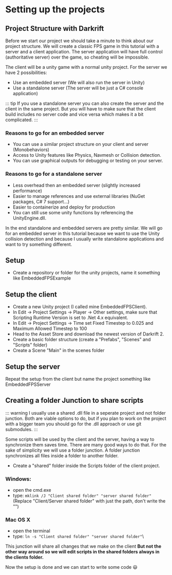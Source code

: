 
# Setting up the projects

## Project Structure with Darkrift
Before we start our project we should take a minute to think about our project structure.
We will create a classic FPS game in this tutorial with a server and a client application. The server application will have full control (authoritative server) over the game, so cheating will be impossible.

The client will be a unity game with a normal unity project. For the server we have 2 possibilities:
- Use an embedded server (We will also run the server in Unity)
- Use a standalone server (The server will be just a C# console application)


::: tip
 If you use a standalone server you can also create the server and the client in the same project. But you will have to make sure that the client build includes no server code and vice versa which makes it a bit complicated.
:::

### Reasons to go for an embedded server
- You can use a similar project structure on your client and server (Monobehaviors) 
- Access to Unity features like Physics, Navmesh or Collision detection.
- You can use graphical outputs for debugging or testing on your server.

### Reasons to go for a standalone server
- Less overhead then an embedded server (slightly increased performance)
- Easier to manage references and use external libraries (NuGet packages, C# 7 support...)
- Easier to containerize and deploy for production
- You can still use some unity functions by referencing the UnityEngine.dll.

In the end standalone and embedded servers are pretty similar. We will go for an embedded server in this tutorial because we want to use the Unity collision detection and because I usually write standalone applications and want to try something different.

## Setup
- Create a repository or folder for the unity projects, name it something like EmbeddedFPSExample

## Setup the client
- Create a new Unity project (I called mine EmbeddedFPSClient).
- In Edit -> Project Settings -> Player -> Other settings, make sure that Scripting Runtime Version is set to .Net 4.x equivalent.
- In Edit -> Project Settings -> Time set Fixed Timestep to 0.025 and Maximum Allowed Timestep to 100
- Head to the Asset Store and download the newest version of Darkrift 2.
- Create a basic folder structure (create a "Prefabs", "Scenes" and "Scripts" folder)
- Create a Scene "Main" in the scenes folder
## Setup the server
Repeat the setup from the client but name the project something like EmbeddedFPSServer

## Creating a folder Junction to share scripts

::: warning
I usually use a shared .dll file in a seperate project and not folder junction. Both are viable options to do, but if you plan to work on the project with a bigger team you should go for the .dll approach or use git submodules.
:::

Some scripts will be used by the client and the server, having a way to synchronize them saves time. There are many good ways to do that. For the sake of simplicity we will use a folder junction. A folder junction synchronizes all files inside a folder to another folder. 
- Create a "shared" folder inside the Scripts folder of the client project.

### Windows:
- open the cmd.exe
- type: ```mklink /J "Client shared folder" "server shared folder"```\
(Replace "Client/Server shared folder" with just the path, don't write the "")

### Mac OS X
- open the terminal
- type: ```ln -s "Client shared folder" "server shared folder"```\



This junction will share all changes that we make on the client **But not the other way around so we will edit scripts in the shared folders always in the clients folder.**

Now the setup is done and we can start to write some code :smiley: 